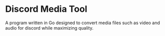 # Discord Media Tool

A program written in Go designed to convert media files such as video and audio for discord while maximizing quality.
